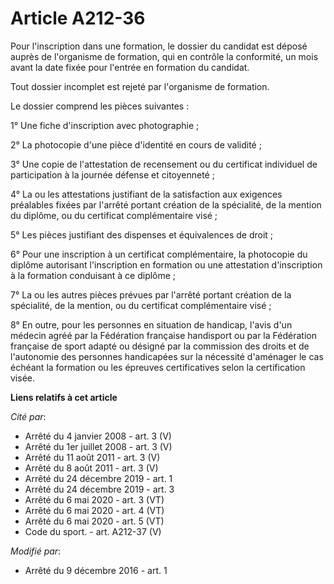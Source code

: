 # Article A212-36

Pour l'inscription dans une formation, le dossier du candidat est déposé auprès de l'organisme de formation, qui en contrôle
la conformité, un mois avant la date fixée pour l'entrée en formation du candidat.

Tout dossier incomplet est rejeté par l'organisme de formation.

Le dossier comprend les pièces suivantes :

1° Une fiche d'inscription avec photographie ;

2° La photocopie d'une pièce d'identité en cours de validité ;

3° Une copie de l'attestation de recensement ou du certificat individuel de participation à la journée défense et
citoyenneté ;

4° La ou les attestations justifiant de la satisfaction aux exigences préalables fixées par l'arrêté portant création de la
spécialité, de la mention du diplôme, ou du certificat complémentaire visé ;

5° Les pièces justifiant des dispenses et équivalences de droit ;

6° Pour une inscription à un certificat complémentaire, la photocopie du diplôme autorisant l'inscription en formation ou une
attestation d'inscription à la formation conduisant à ce diplôme ;

7° La ou les autres pièces prévues par l'arrêté portant création de la spécialité, de la mention, ou du certificat
complémentaire visé ;

8° En outre, pour les personnes en situation de handicap, l'avis d'un médecin agréé par la Fédération française handisport ou
par la Fédération française de sport adapté ou désigné par la commission des droits et de l'autonomie des personnes
handicapées sur la nécessité d'aménager le cas échéant la formation ou les épreuves certificatives selon la certification
visée.

**Liens relatifs à cet article**

_Cité par_:

  - Arrêté du 4 janvier 2008 - art. 3 (V)
  - Arrêté du 1er juillet 2008 - art. 3 (V)
  - Arrêté du 11 août 2011 - art. 3 (V)
  - Arrêté du 8 août 2011 - art. 3 (V)
  - Arrêté du 24 décembre 2019 - art. 1
  - Arrêté du 24 décembre 2019 - art. 3
  - Arrêté du 6 mai 2020 - art. 3 (VT)
  - Arrêté du 6 mai 2020 - art. 4 (VT)
  - Arrêté du 6 mai 2020 - art. 5 (VT)
  - Code du sport. - art. A212-37 (V)

_Modifié par_:

  - Arrêté du 9 décembre 2016 - art. 1
